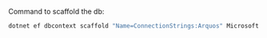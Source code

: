 Command to scaffold the db:

```Powershell
dotnet ef dbcontext scaffold "Name=ConnectionStrings:Arquos" Microsoft.EntityFrameworkCore.SqlServer --output-dir Models/ArquosEntities --context-dir Data --namespace Arquos --table Padron.vw_Cat_Padron --force
```